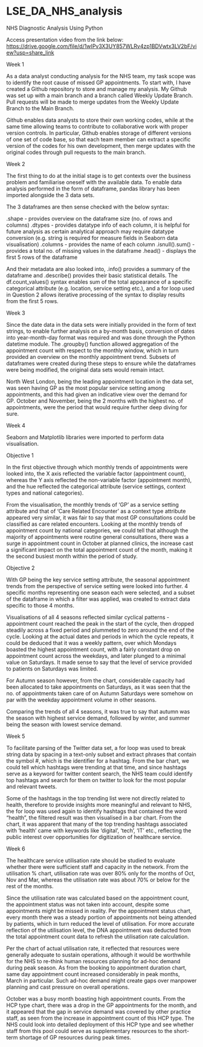 # LSE_DA_NHS_analysis
NHS Diagnostic Analysis Using Python

Access presentation video from the link below:
https://drive.google.com/file/d/1wIPv3X3UY857WLRv4zp1BDVwtx3LV2bF/view?usp=share_link

Week 1

As a data analyst conducting analysis for the NHS team, my task scope was to identify the root cause of missed GP appointments. To start with, I have created a Github repository to store and manage my analysis. My Github was set up with a main branch and a branch called Weekly Update Branch. Pull requests will be made to merge updates from the Weekly Update Branch to the Main Branch.

Github enables data analysts to store their own working codes, while at the same time allowing teams to contribute to collaborative work with proper version controls. In particular, Github enables storage of different versions of one set of code base, so that each team member can extract a specific version of the codes for his own development, then merge updates with the original codes through pull requests to the main branch.


Week 2

The first thing to do at the initial stage is to get contexts over the business problem and familiarise oneself with the available data. To enable data analysis performed in the form of dataframe, pandas library has been imported alongside the 3 data sets.

The 3 dataframes are then sense checked with the below syntax:

.shape - provides overview on the dataframe size (no. of rows and columns)
.dtypes - provides datatype info of each column, it is helpful for future analysis as certain analytical approach may require datatype conversion (e.g. string is required for measure fields in Seaborn data visualisation)
.columns - provides the name of each column
.isnull().sum() - provides a total no. of missing values in the dataframe
.head() - displays the first 5 rows of the dataframe 

And their metadata are also looked into, .info() provides a summary of the dataframe and .describe() provides their basic statistical details. The df.count_values() syntax enables sum of the total appearance of a specific categorical attribute (e.g. location, service setting etc.), and a for loop used in Question 2 allows iterative processing of the syntax to display results from the first 5 rows.


Week 3

Since the date data in the data sets were initially provided in the form of text strings, to enable further analysis on a by-month basis, conversion of dates into year-month-day format was required and was done through the Python datetime module. The .groupby() function allowed aggregation of the appointment count with respect to the monthly window, which in turn provided an overview on the monthly appointment trend. Subsets of dataframes were created during these steps to ensure while the dataframes were being modified, the original data sets would remain intact.

North West London, being the leading appointment location in the data set, was seen having GP as the most popular service setting among appointments, and this had given an indicative view over the demand for GP. October and November, being the 2 months with the highest no. of appointments, were the period that would require further deep diving for sure.


Week 4

Seaborn and Matplotlib libraries were imported to perform data visualisation.

Objective 1

In the first objective through which monthly trends of appointments were looked into, the X axis reflected the variable factor (appointment count), whereas the Y axis reflected the non-variable factor (appointment month), and the hue reflected the categorical attribute (service settings, context types and national categories). 

From the visualisation, the monthly trends of ‘GP’ as a service setting attribute and that of ‘Care Related Encounter’ as a context type attribute appeared very similar, it was fair to say that most GP consultations could be classified as care related encounters. Looking at the monthly trends of appointment count by national categories, we could tell that although the majority of appointments were routine general consultations, there was a surge in appointment count in October at planned clinics, the increase cast a significant impact on the total appointment count of the month, making it the second busiest month within the period of study.

Objective 2

With GP being the key service setting attribute, the seasonal appointment trends from the perspective of service setting were looked into further. 4 specific months representing one season each were selected, and a subset of the dataframe in which a filter was applied, was created to extract data specific to those 4 months.

Visualisations of all 4 seasons reflected similar cyclical patterns - appointment count reached the peak in the start of the cycle, then dropped steadily across a fixed period and plummeted to zero around the end of the cycle. Looking at the actual dates and periods in which the cycle repeats, it could be deduced that it was a weekly pattern, over which Mondays boasted the highest appointment count, with a fairly constant drop on appointment count across the weekdays, and later plunged to a minimal value on Saturdays. It made sense to say that the level of service provided to patients on Saturdays was limited.

For Autumn season however, from the chart, considerable capacity had been allocated to take appointments on Saturdays, as it was seen that the no. of appointments taken care of on Autumn Saturdays were somehow on par with the weekday appointment volume in other seasons.

Comparing the trends of all 4 seasons, it was true to say that autumn was the season with highest service demand, followed by winter, and summer being the season with lowest service demand. 


Week 5

To facilitate parsing of the Twitter data set, a for loop was used to break string data by spacing in a text-only subset and extract phrases that contain the symbol #, which is the identifier for a hashtag. From the bar chart, we could tell which hashtags were trending at that time, and since hashtags serve as a keyword for twitter content search, the NHS team could identify top hashtags and search for them on twitter to look for the most popular and relevant tweets.

Some of the hashtags in the top trending list were not directly related to health, therefore to provide insights more meaningful and relevant to NHS, the for loop was used again to identify hashtags that contained the word “health”, the filtered result was then visualised in a bar chart. From the chart, it was apparent that many of the top trending hashtags associated with ‘health’ came with keywords like ‘digital’, ‘tech’, ‘IT’ etc., reflecting the public interest over opportunities for digitization of healthcare service.


Week 6

The healthcare service utilisation rate should be studied to evaluate whether there were sufficient staff and capacity in the network. From the utilisation % chart, utilisation rate was over 80% only for the months of Oct, Nov and Mar, whereas the utilisation rate was about 70% or below for the rest of the months.

Since the utilisation rate was calculated based on the appointment count, the appointment status was not taken into account, despite some appointments might be missed in reality. Per the appointment status chart, every month there was a steady portion of appointments not being attended by patients, which in turn reduced the level of utilisation. For more accurate reflection of the utilisation level, the DNA appointment was deducted from the total appointment count data to refresh the utilisation rate calculation.

Per the chart of actual utilisation rate, it reflected that resources were generally adequate to sustain operations, although it would be worthwhile for the NHS to re-think human resources planning for ad-hoc demand during peak season. As from the booking to appointment duration chart, same day appointment count increased considerably in peak months, March in particular. Such ad-hoc demand might create gaps over manpower planning and cast pressure on overall operations.

October was a busy month boasting high appointment counts. From the HCP type chart, there was a drop in the GP appointments for the month, and it appeared that the gap in service demand was covered by other practice staff, as seen from the increase in appointment count of this HCP type. The NHS could look into detailed deployment of this HCP type and see whether staff from this pool could serve as supplementary resources to the short-term shortage of GP resources during peak times.
